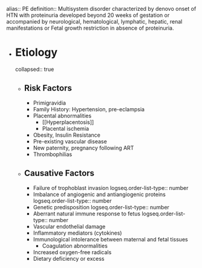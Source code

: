 alias:: PE
definition:: Multisystem disorder characterized by denovo onset of HTN with proteinuria developed beyond 20 weeks of gestation or accompanied by neurological, hematological, lymphatic, hepatic, renal manifestations or Fetal growth restriction in absence of proteinuria.

- # Etiology
  collapsed:: true
	- ## Risk Factors
		- Primigravidia
		- Family History: Hypertension, pre-eclampsia
		- Placental abnormalities
			- [[Hyperplacentosis]]
			- Placental ischemia
		- Obesity, Insulin Resistance
		- Pre-existing vascular disease
		- New paternity, pregnancy following ART
		- Thrombophilias
	- ## Causative Factors
		- Failure of trophoblast invasion
		  logseq.order-list-type:: number
		- Imbalance of angiogenic and antiangiogenic proteins
		  logseq.order-list-type:: number
		- Genetic predisposition
		  logseq.order-list-type:: number
		- Aberrant natural immune response to fetus
		  logseq.order-list-type:: number
		- Vascular endothelial damage
		- Inflammatory mediators (cytokines)
		- Immunological intolerance between maternal and fetal tissues
			- Coagulation abnormalities
		- Increased oxygen-free radicals
		- Dietary deficiency or excess